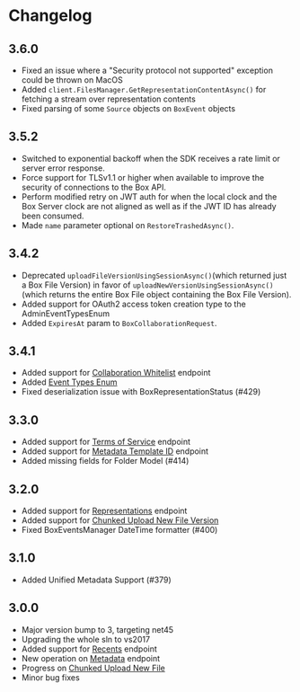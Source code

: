 # Changelog

## 3.6.0

- Fixed an issue where a "Security protocol not supported" exception could be thrown on MacOS
- Added `client.FilesManager.GetRepresentationContentAsync()` for fetching a stream over representation contents
- Fixed parsing of some `Source` objects on `BoxEvent` objects

## 3.5.2

- Switched to exponential backoff when the SDK receives a rate limit or server error response. 
- Force support for TLSv1.1 or higher when available to improve the security of connections to the Box API.
- Perform modified retry on JWT auth for when the local clock and the Box Server clock are not aligned as well as if the JWT ID has already been consumed.
- Made `name` parameter optional on `RestoreTrashedAsync()`.

## 3.4.2

- Deprecated `uploadFileVersionUsingSessionAsync()`(which returned just a Box File Version) in favor of `uploadNewVersionUsingSessionAsync()`(which returns the entire Box File object containing the Box File Version).
- Added support for OAuth2 access token creation type to the AdminEventTypesEnum 
- Added `ExpiresAt` param to `BoxCollaborationRequest`. 

## 3.4.1 

- Added support for [Collaboration Whitelist](https://github.com/box/box-windows-sdk-v2/blob/master/Box.V2/Managers/BoxCollaborationWhitelistManager.cs) endpoint
- Added [Event Types Enum](https://github.com/box/box-windows-sdk-v2/blob/master/Box.V2/Config/Constants.cs#L287)
- Fixed deserialization issue with BoxRepresentationStatus (#429)

## 3.3.0

- Added support for [Terms of Service](https://github.com/box/box-windows-sdk-v2/blob/master/Box.V2/Managers/BoxTermsOfServiceManager.cs) endpoint
- Added support for [Metadata Template ID](https://github.com/box/box-windows-sdk-v2/blob/master/Box.V2/Managers/BoxMetadataManager.cs#L175) endpoint
- Added missing fields for Folder Model (#414) 

## 3.2.0

- Added support for [Representations](https://github.com/box/box-windows-sdk-v2/blob/master/Box.V2/Managers/BoxFilesManager.cs#L1216) endpoint
- Added support for [Chunked Upload New File Version](https://github.com/box/box-windows-sdk-v2/blob/master/Box.V2/Managers/BoxFilesManager.cs#L423)
- Fixed BoxEventsManager DateTime formatter (#400)

## 3.1.0

- Added Unified Metadata Support (#379)

## 3.0.0

- Major version bump to 3, targeting net45
- Upgrading the whole sln to vs2017
- Added support for [Recents](https://github.com/box/box-windows-sdk-v2/blob/master/Box.V2/Managers/BoxRecentItemsManager.cs#L1) endpoint
- New operation on [Metadata](https://github.com/box/box-windows-sdk-v2/blob/master/Box.V2/Managers/BoxMetadataManager.cs#L1) endpoint
- Progress on [Chunked Upload New File](https://github.com/box/box-windows-sdk-v2/blob/master/Box.V2/Managers/BoxFilesManager.cs#L463)
- Minor bug fixes
